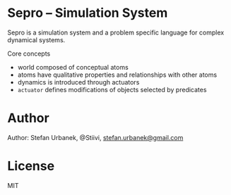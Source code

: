 Sepro – Simulation System
=========================


Sepro is a simulation system and a problem specific language for complex
dynamical systems.

Core concepts

- world composed of conceptual atoms
- atoms have qualitative properties and relationships with other atoms
- dynamics is introduced through actuators
- `actuator` defines modifications of objects selected by predicates


Author
======

Author: Stefan Urbanek, @Stiivi, <stefan.urbanek@gmail.com>

License
=======

MIT

